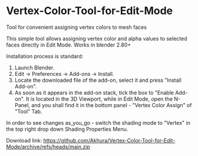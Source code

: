 # Vertex-Color-Tool-for-Edit-Mode
Tool for convenient assigning vertex colors to mesh faces

This simple tool allows assigning vertex color and alpha values to selected faces directly in Edit Mode. Works in blender 2.80+

Installation process is standard:
1. Launch Blender.
2. Edit -> Preferences -> Add-ons -> Install.
3. Locate the downloaded file of the add-on, select it and press "Install Add-on".
4. As soon as it appears in the add-on stack, tick the box to "Enable Add-on".
It is located in the 3D Viewport, while in Edit Mode, open the N-Panel, and you shall find it in the bottom panel - "Vertex Color Assign" of "Tool" Tab.

In order to see changes as_you_go - switch the shading mode to "Vertex" in the top right drop down Shading Properties Menu.

Download link:
https://github.com/Akhura/Vertex-Color-Tool-for-Edit-Mode/archive/refs/heads/main.zip
